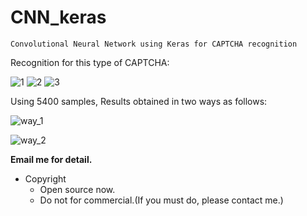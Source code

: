 # CNN_keras

`Convolutional Neural Network using Keras for CAPTCHA recognition`

Recognition for this type of CAPTCHA:

![1](https://github.com/skyduy/CNN_keras/raw/master/sample_all/001.jpg)
![2](https://github.com/skyduy/CNN_keras/raw/master/sample_all/006.jpg)
![3](https://github.com/skyduy/CNN_keras/raw/master/sample_all/012.jpg)


Using 5400 samples, Results obtained in two ways as follows:

![way_1](https://github.com/skyduy/CNN_keras/raw/master/core_single/tmp/ac1.jpg)

![way_2](https://github.com/skyduy/CNN_keras/raw/master/core_single/tmp/ac2.jpg)


**Email me for detail.**

* Copyright
  * Open source now.
  * Do not for commercial.(If you must do, please contact me.)
